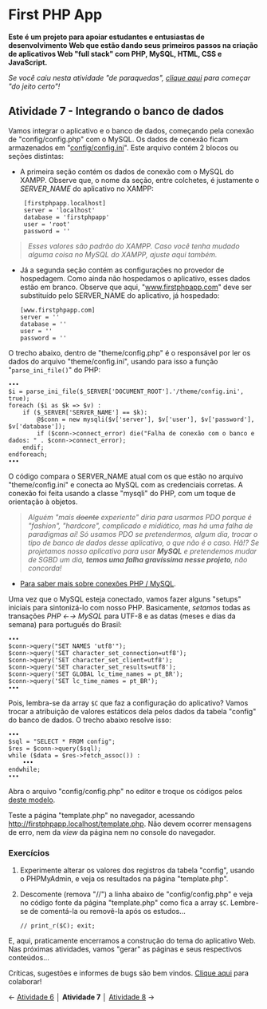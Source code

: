# First PHP App

**Este é um projeto para apoiar estudantes e entusiastas de desenvolvimento Web que estão dando seus primeiros passos na criação de aplicativos Web "full stack" com PHP, MySQL, HTML, CSS e JavaScript.**

*Se você caiu nesta atividade "de paraquedas", [clique aqui](https://github.com/Luferat/firstphpapp) para começar "do jeito certo"!*

## Atividade 7 - Integrando o banco de dados

Vamos integrar o aplicativo e o banco de dados, começando pela conexão de "config/config.php" com o MySQL. Os dados de conexão ficam armazenados em "[config/config.ini](https://raw.githubusercontent.com/Luferat/firstphpapp/Atividade_07/config/config.ini)".  Este arquivo contém 2 blocos ou seções distintas:

 - A primeira seção contém os dados de conexão com o MySQL do XAMPP. Observe que, o nome da seção, entre colchetes, é justamente o *SERVER_NAME* do aplicativo no XAMPP:

		[firstphpapp.localhost]
		server = 'localhost'
		database = 'firstphpapp'
		user = 'root'
		password = ''

> *Esses valores são padrão do XAMPP. Caso você tenha mudado alguma coisa no MySQL do XAMPP, ajuste aqui também.*

- Já a segunda seção contém as configurações no provedor de hospedagem. Como ainda não hospedamos o aplicativo, esses dados estão em branco. Observe que aqui, "www.firstphpapp.com" deve ser substituído pelo SERVER_NAME do aplicativo, já hospedado:

      [www.firstphpapp.com]
      server = ''
      database = ''
      user = ''
      password = ''

O trecho abaixo, dentro de "theme/config.php" é o responsável por ler os dados do arquivo "theme/config.ini", usando para isso a função "`parse_ini_file()`" do PHP:

	•••
	$i = parse_ini_file($_SERVER['DOCUMENT_ROOT'].'/theme/config.ini', true);
	foreach ($i as $k => $v) :
	    if ($_SERVER['SERVER_NAME'] == $k):
	        @$conn = new mysqli($v['server'], $v['user'], $v['password'], $v['database']);
	        if ($conn->connect_error) die("Falha de conexão com o banco e dados: " . $conn->connect_error);
	    endif;
	endforeach;
	•••

O código compara o SERVER_NAME atual com os que estão no arquivo "theme/config.ini" e conecta ao MySQL com as credenciais corretas. A conexão foi feita usando a classe "mysqli" do PHP, com um toque de orientação à objetos.

> *Alguém "mais ~~doente~~ experiente" diria para usarmos PDO porque é "fashion",  "hardcore", complicado e midiático, mas há uma falha de paradigmas aí! Só usamos PDO se pretendermos, algum dia, trocar o tipo de banco de dados desse aplicativo, o que não é o caso. Hã!? Se projetamos nosso aplicativo para usar **MySQL** e pretendemos mudar de SGBD um dia, **temos uma falha gravíssima nesse projeto**, não concorda!*

- [Para saber mais sobre conexões PHP / MySQL](https://www.w3schools.com/php/php_mysql_connect.asp).

Uma vez que o MySQL esteja conectado, vamos fazer alguns "setups" iniciais para sintonizá-lo com nosso PHP. Basicamente, *setamos* todas as transações *PHP ←→ MySQL* para UTF-8 e as datas (meses e dias da semana) para português do Brasil:

	•••
	$conn->query("SET NAMES 'utf8'");
	$conn->query('SET character_set_connection=utf8');
	$conn->query('SET character_set_client=utf8');
	$conn->query('SET character_set_results=utf8');
	$conn->query('SET GLOBAL lc_time_names = pt_BR');
	$conn->query('SET lc_time_names = pt_BR');
	•••

Pois, lembra-se da array `$C` que faz a configuração do aplicativo? Vamos trocar a atribuição de valores estáticos dela pelos dados da tabela "config" do banco de dados. O trecho abaixo resolve isso:

	•••
	$sql = "SELECT * FROM config";
	$res = $conn->query($sql);
	while ($data = $res->fetch_assoc()) :
	    •••
	endwhile;
	•••

Abra o arquivo "config/config.php" no editor e troque os códigos pelos [deste modelo](https://raw.githubusercontent.com/Luferat/firstphpapp/Atividade_07/config/config.php).

Teste a página "template.php" no navegador, acessando http://firstphpapp.localhost/template.php. Não devem ocorrer mensagens de erro, nem da *view* da página nem no console do navegador.

### Exercícios

1. Experimente alterar os valores dos registros da tabela "config", usando o PHPMyAdmin, e veja os resultados na página "template.php".
2. Descomente (remova "//") a linha abaixo de "config/config.php" e veja no código fonte da página "template.php" como fica a array `$C`. Lembre-se de comentá-la ou removê-la após os estudos...

       // print_r($C); exit;

E, aqui, praticamente encerramos a construção do tema do aplicativo Web. Nas próximas atividades, vamos "gerar" as páginas e seus respectivos conteúdos...

Críticas, sugestões e informes de bugs são bem vindos. [Clique aqui](https://github.com/Luferat/firstphpapp/issues) para colaborar!

← [Atividade 6](https://github.com/Luferat/firstphpapp/tree/Atividade_06) │ **Atividade 7** │ [Atividade 8](https://github.com/Luferat/firstphpapp/tree/Atividade_08) →